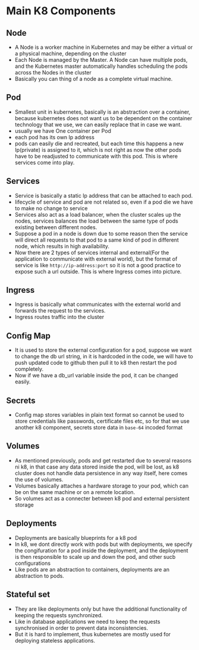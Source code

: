 # Main K8 Components

## Node 
* A Node is a worker machine in Kubernetes and may be either a virtual or a physical machine, depending on the cluster
* Each Node is managed by the Master. A Node can have multiple pods, and the Kubernetes master automatically handles scheduling the pods across the Nodes in the cluster
* Basically you can thing of a node as a complete virtual machine.

## Pod
* Smallest unit in kubernetes, basically is an abstraction over a container, because kubernetes does not want us to be dependent on the container technology that we use, we can easily replace that in case we want.
* usually we have One container per Pod
* each pod has its own Ip address
* pods can easily die and recreated, but each time this happens a new Ip(private) is assigned to it, which is not right as now the other pods have to be readjusted to communicate with this pod. This is where services come into play.

## Services
* Service is basically a static Ip address that can be attached to each pod.
* lifecycle of service and pod are not related so, even if a pod die we have to make no change to service 
* Services also act as a load balancer, when the cluster scales up the nodes, services balances the load between the same type of pods existing between different nodes.
* Suppose a pod in a node is down due to some reason then the service will direct all requests to that pod to a same kind of pod in different node, which results in high availability.
* Now there are 2 types of services internal and external(For the application to communicate with external world), but the format of service is like `http://ip-address:port` so it is not a good practice to expose such a url outside. This is where Ingress comes into picture.

## Ingress
* Ingress is basically what communicates with the external world and forwards the request to the services.
* Ingress routes traffic into the cluster

## Config Map
* It is used to store the external configuration for a pod, suppose we want to change the db url string, in it is hardcoded in the code, we will have to push updated code to github then pull it to k8 then restart the pod completely.
* Now if we have a db_url variable inside the pod, it can be changed easily.

## Secrets
* Config map stores variables in plain text format so cannot be used to store credentials like passwords, certificate files etc, so for that we use another k8 component, secrets store data in `base-64` incoded format

## Volumes
* As mentioned previously, pods and get restarted due to several reasons ni k8, in that case any data stored inside the pod, will be lost, as k8 cluster does not handle data persistence in any way itself, here comes the use of volumes.
* Volumes basically attaches a hardware storage to your pod, which can be on the same machine or on a remote location.
* So volumes act as a connecter between k8 pod and external persistent storage

## Deployments
* Deployments are basically blueprints for a k8 pod
* In k8, we dont directly work with pods but with deployments, we specify the congifuration for a pod inside the deployment, and the deployment is then responsible to scale up and down the pod, and other sucb configurations
* Like pods are an abstraction to containers, deployments are an abstraction to pods.

## Stateful set
* They are like deployments only but have the additional functionality of keeping the requests synchronized.
* Like in database applications we need to keep the requests synchronised in order to prevent data inconsistencies.
* But it is hard to implement, thus kubernetes are mostly used for deploying stateless applications.